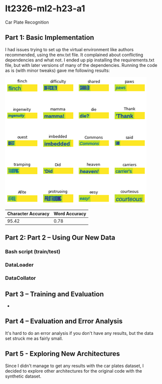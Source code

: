 # lt2326-ml2-h23-a1
Car Plate Recognition

## Part 1: Basic Implementation
I had issues trying to set up the virtual environment like authors recommended, using the env.txt file. It complained about conflicting dependencies and what not. I ended up pip installing the requirements.txt file, but with later versions of many of the dependencies. Running the code as is (with minor tweaks) gave me following results:

![part1 results](https://github.com/datatjej/lt2326-ml2-h23-a1/blob/main/part1_results.png)

| Character Accuracy  |  Word Accuracy |
|---|---|
|95.42   |  0.78 |

## Part 2: Part 2 – Using Our New Data

### Bash script (train/test)

### DataLoader

### DataCollator

## Part 3 – Training and Evaluation
-

## Part 4 – Evaluation and Error Analysis
It's hard to do an error analysis if you don't have any results, but the data set struck me as fairly small. 

## Part 5 - Exploring New Architectures
Since I didn't manage to get any results with the car plates dataset, I decided to explore other architectures for the original code with the synthetic dataset.
